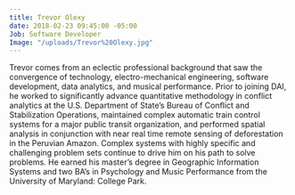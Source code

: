 ```yaml
---
title: Trevor Olexy
date: 2018-02-23 09:45:00 -05:00
Job: Software Developer
Image: "/uploads/Trevor%20Olexy.jpg"
---
```


Trevor comes from an eclectic professional background that saw the convergence of technology, electro-mechanical engineering, software development, data analytics, and musical performance. Prior to joining DAI, he worked to significantly advance quantitative methodology in conflict analytics at the U.S. Department of State’s Bureau of Conflict and Stabilization Operations, maintained complex automatic train control systems for a major public transit organization, and performed spatial analysis in conjunction with near real time remote sensing of deforestation in the Peruvian Amazon. Complex systems with highly specific and challenging problem sets continue to drive him on his path to solve problems. He earned his master’s degree in Geographic Information Systems and two BA’s in Psychology and Music Performance from the University of Maryland: College Park.